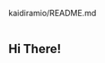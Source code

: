 kaidiramio/README.md

<section>
  <img src"https://media-exp1.licdn.com/dms/image/C511BAQETN2wUBLS84A/company-background_10000/0/1519803317908?e=2147483647&v=beta&t=4AvLbCV6wFk0API0aCrf6Adq06tG0I86sBEi8NOkzXI">
  <h1> Hi There!</h1>

</section>

<!---
kaidiramio/kaidiramio is a ✨ special ✨ repository because its `README.md` (this file) appears on your GitHub profile.
You can click the Preview link to take a look at your changes.
--->
